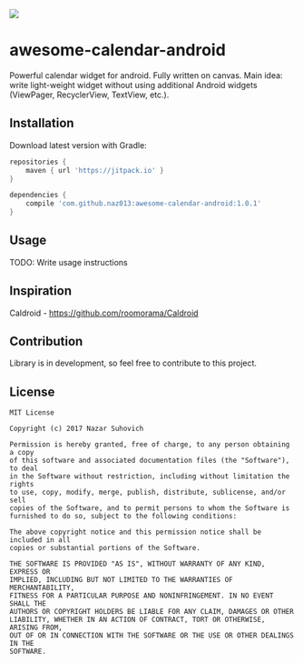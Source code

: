 [![](https://jitpack.io/v/naz013/awesome-calendar-android.svg)](https://jitpack.io/#naz013/awesome-calendar-android)

# awesome-calendar-android
Powerful calendar widget for android. Fully written on canvas.
Main idea: write light-weight widget without using additional Android widgets (ViewPager, RecyclerView, TextView, etc.).

## Installation
Download latest version with Gradle:
```groovy
repositories {
    maven { url 'https://jitpack.io' }
}

dependencies {
    compile 'com.github.naz013:awesome-calendar-android:1.0.1'
}
```
## Usage
TODO: Write usage instructions

## Inspiration
Caldroid - https://github.com/roomorama/Caldroid

## Contribution
Library is in development, so feel free to contribute to this project.

License
-------
    MIT License

    Copyright (c) 2017 Nazar Suhovich

    Permission is hereby granted, free of charge, to any person obtaining a copy
    of this software and associated documentation files (the "Software"), to deal
    in the Software without restriction, including without limitation the rights
    to use, copy, modify, merge, publish, distribute, sublicense, and/or sell
    copies of the Software, and to permit persons to whom the Software is
    furnished to do so, subject to the following conditions:

    The above copyright notice and this permission notice shall be included in all
    copies or substantial portions of the Software.

    THE SOFTWARE IS PROVIDED "AS IS", WITHOUT WARRANTY OF ANY KIND, EXPRESS OR
    IMPLIED, INCLUDING BUT NOT LIMITED TO THE WARRANTIES OF MERCHANTABILITY,
    FITNESS FOR A PARTICULAR PURPOSE AND NONINFRINGEMENT. IN NO EVENT SHALL THE
    AUTHORS OR COPYRIGHT HOLDERS BE LIABLE FOR ANY CLAIM, DAMAGES OR OTHER
    LIABILITY, WHETHER IN AN ACTION OF CONTRACT, TORT OR OTHERWISE, ARISING FROM,
    OUT OF OR IN CONNECTION WITH THE SOFTWARE OR THE USE OR OTHER DEALINGS IN THE
    SOFTWARE.
